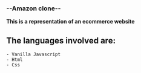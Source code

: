 ### --Amazon clone--
**This is a representation of an ecommerce website**

## The languages involved are:
    - Vanilla Javascript
    - Html
    - Css

